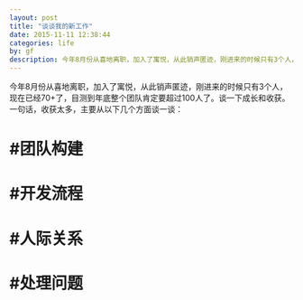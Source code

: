 ```yaml
---
layout: post
title: "谈谈我的新工作"
date: 2015-11-11 12:38:44
categories: life
by: gf
description: 今年8月份从喜地离职，加入了寓悦，从此销声匿迹，刚进来的时候只有3个人，现在已经70+了，目测到年底整个团队肯定要超过100人了。谈一下成长和收获。
---
```


今年8月份从喜地离职，加入了寓悦，从此销声匿迹，刚进来的时候只有3个人，现在已经70+了，目测到年底整个团队肯定要超过100人了。谈一下成长和收获。一句话，收获太多，主要从以下几个方面谈一谈：

#  #团队构建

#  #开发流程

#  #人际关系

#  #处理问题
